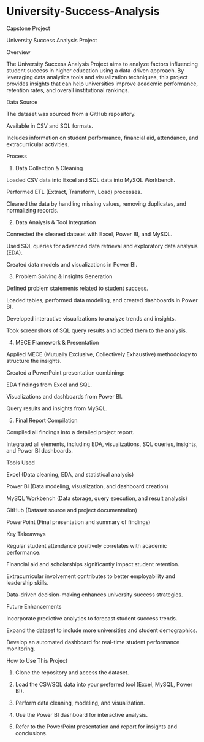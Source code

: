 # University-Success-Analysis
Capstone Project


University Success Analysis Project

Overview

The University Success Analysis Project aims to analyze factors influencing student success in higher education using a data-driven approach. By leveraging data analytics tools and visualization techniques, this project provides insights that can help universities improve academic performance, retention rates, and overall institutional rankings.

Data Source

The dataset was sourced from a GitHub repository.

Available in CSV and SQL formats.

Includes information on student performance, financial aid, attendance, and extracurricular activities.

Process

1. Data Collection & Cleaning

Loaded CSV data into Excel and SQL data into MySQL Workbench.

Performed ETL (Extract, Transform, Load) processes.

Cleaned the data by handling missing values, removing duplicates, and normalizing records.

2. Data Analysis & Tool Integration

Connected the cleaned dataset with Excel, Power BI, and MySQL.

Used SQL queries for advanced data retrieval and exploratory data analysis (EDA).

Created data models and visualizations in Power BI.

3. Problem Solving & Insights Generation

Defined problem statements related to student success.

Loaded tables, performed data modeling, and created dashboards in Power BI.

Developed interactive visualizations to analyze trends and insights.

Took screenshots of SQL query results and added them to the analysis.

4. MECE Framework & Presentation

Applied MECE (Mutually Exclusive, Collectively Exhaustive) methodology to structure the insights.

Created a PowerPoint presentation combining:

EDA findings from Excel and SQL.

Visualizations and dashboards from Power BI.

Query results and insights from MySQL.

5. Final Report Compilation

Compiled all findings into a detailed project report.

Integrated all elements, including EDA, visualizations, SQL queries, insights, and Power BI dashboards.

Tools Used

Excel (Data cleaning, EDA, and statistical analysis)

Power BI (Data modeling, visualization, and dashboard creation)

MySQL Workbench (Data storage, query execution, and result analysis)

GitHub (Dataset source and project documentation)

PowerPoint (Final presentation and summary of findings)

Key Takeaways

Regular student attendance positively correlates with academic performance.

Financial aid and scholarships significantly impact student retention.

Extracurricular involvement contributes to better employability and leadership skills.

Data-driven decision-making enhances university success strategies.

Future Enhancements

Incorporate predictive analytics to forecast student success trends.

Expand the dataset to include more universities and student demographics.

Develop an automated dashboard for real-time student performance monitoring.

How to Use This Project

1. Clone the repository and access the dataset.

2. Load the CSV/SQL data into your preferred tool (Excel, MySQL, Power BI).

3. Perform data cleaning, modeling, and visualization.

4. Use the Power BI dashboard for interactive analysis.

5. Refer to the PowerPoint presentation and report for insights and conclusions.
